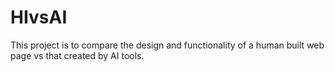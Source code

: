 # HIvsAI
This project is to compare the design and functionality of a human built web page vs that created by AI tools.
